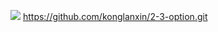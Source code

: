 
![](https://s3.cn-north-1.amazonaws.com.cn/tws-upload/images/1551613579730-a7ce02e0-47f6-4a33-bea5-211e910498dc.png)
https://github.com/konglanxin/2-3-option.git